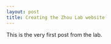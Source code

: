 ```yaml
---
layout: post
title: Creating the Zhou Lab website
---
```


This is the very first post from the lab.
